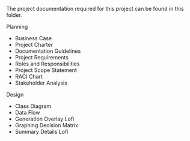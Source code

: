 The project documentation required for this project can be found in this folder.

Planning
- Business Case
- Project Charter
- Documentation Guidelines
- Project Requirements
- Roles and Responsibilities
- Project Scope Statement
- RACI Chart
- Stakeholder Analysis

Design
- Class Diagram
- Data Flow
- Generation Overlay Lofi
- Graphing Decision Matrix
- Summary Details Lofi

